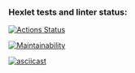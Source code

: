 ### Hexlet tests and linter status:
[![Actions Status](https://github.com/WhereIU/frontend-project-44/actions/workflows/hexlet-check.yml/badge.svg)](https://github.com/WhereIU/frontend-project-44/actions)

[![Maintainability](https://api.codeclimate.com/v1/badges/3fd270e07a5172b272b1/maintainability)](https://codeclimate.com/github/WhereIU/frontend-project-44/maintainability)

[![asciicast](https://asciinema.org/a/626035.svg)](https://asciinema.org/a/626035)
